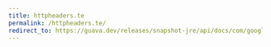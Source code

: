 ```yaml
---
title: httpheaders.te
permalink: /httpheaders.te/
redirect_to: https://guava.dev/releases/snapshot-jre/api/docs/com/google/common/net/HttpHeaders.html#TE
---
```

